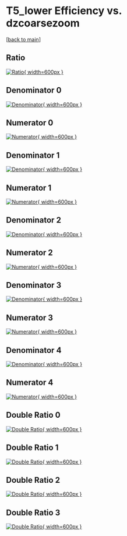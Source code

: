 # T5_lower Efficiency vs. dzcoarsezoom

[[back to main](./)]



## Ratio

[![Ratio](../mtv/var/T5_lower_xtr_0_-1_eff_dzcoarsezoom.png){ width=600px }](../mtv/var/T5_lower_xtr_0_-1_eff_dzcoarsezoom.pdf)

## Denominator 0

[![Denominator](../mtv/den/T5_lower_xtr_0_-1_eff_dzcoarsezoom_den0.png){ width=600px }](../mtv/den/T5_lower_xtr_0_-1_eff_dzcoarsezoom_den0.pdf)

## Numerator 0

[![Numerator](../mtv/num/T5_lower_xtr_0_-1_eff_dzcoarsezoom_num0.png){ width=600px }](../mtv/num/T5_lower_xtr_0_-1_eff_dzcoarsezoom_num0.pdf)

## Denominator 1

[![Denominator](../mtv/den/T5_lower_xtr_0_-1_eff_dzcoarsezoom_den1.png){ width=600px }](../mtv/den/T5_lower_xtr_0_-1_eff_dzcoarsezoom_den1.pdf)

## Numerator 1

[![Numerator](../mtv/num/T5_lower_xtr_0_-1_eff_dzcoarsezoom_num1.png){ width=600px }](../mtv/num/T5_lower_xtr_0_-1_eff_dzcoarsezoom_num1.pdf)

## Denominator 2

[![Denominator](../mtv/den/T5_lower_xtr_0_-1_eff_dzcoarsezoom_den2.png){ width=600px }](../mtv/den/T5_lower_xtr_0_-1_eff_dzcoarsezoom_den2.pdf)

## Numerator 2

[![Numerator](../mtv/num/T5_lower_xtr_0_-1_eff_dzcoarsezoom_num2.png){ width=600px }](../mtv/num/T5_lower_xtr_0_-1_eff_dzcoarsezoom_num2.pdf)

## Denominator 3

[![Denominator](../mtv/den/T5_lower_xtr_0_-1_eff_dzcoarsezoom_den3.png){ width=600px }](../mtv/den/T5_lower_xtr_0_-1_eff_dzcoarsezoom_den3.pdf)

## Numerator 3

[![Numerator](../mtv/num/T5_lower_xtr_0_-1_eff_dzcoarsezoom_num3.png){ width=600px }](../mtv/num/T5_lower_xtr_0_-1_eff_dzcoarsezoom_num3.pdf)

## Denominator 4

[![Denominator](../mtv/den/T5_lower_xtr_0_-1_eff_dzcoarsezoom_den4.png){ width=600px }](../mtv/den/T5_lower_xtr_0_-1_eff_dzcoarsezoom_den4.pdf)

## Numerator 4

[![Numerator](../mtv/num/T5_lower_xtr_0_-1_eff_dzcoarsezoom_num4.png){ width=600px }](../mtv/num/T5_lower_xtr_0_-1_eff_dzcoarsezoom_num4.pdf)

## Double Ratio 0

[![Double Ratio](../mtv/ratio/T5_lower_xtr_0_-1_eff_dzcoarsezoom_ratio0.png){ width=600px }](../mtv/ratio/T5_lower_xtr_0_-1_eff_dzcoarsezoom_ratio0.pdf)

## Double Ratio 1

[![Double Ratio](../mtv/ratio/T5_lower_xtr_0_-1_eff_dzcoarsezoom_ratio1.png){ width=600px }](../mtv/ratio/T5_lower_xtr_0_-1_eff_dzcoarsezoom_ratio1.pdf)

## Double Ratio 2

[![Double Ratio](../mtv/ratio/T5_lower_xtr_0_-1_eff_dzcoarsezoom_ratio2.png){ width=600px }](../mtv/ratio/T5_lower_xtr_0_-1_eff_dzcoarsezoom_ratio2.pdf)

## Double Ratio 3

[![Double Ratio](../mtv/ratio/T5_lower_xtr_0_-1_eff_dzcoarsezoom_ratio3.png){ width=600px }](../mtv/ratio/T5_lower_xtr_0_-1_eff_dzcoarsezoom_ratio3.pdf)

